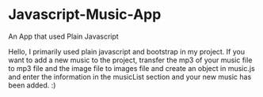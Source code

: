 # Javascript-Music-App
 An App that used Plain Javascript
 
 
Hello, I primarily used plain javascript and bootstrap in my project. 
If you want to add a new music to the project, 
transfer the mp3 of your music file to mp3 file and the image file to images file and create an object in music.js and enter 
the information in the musicList section and your new music has been added. :)

